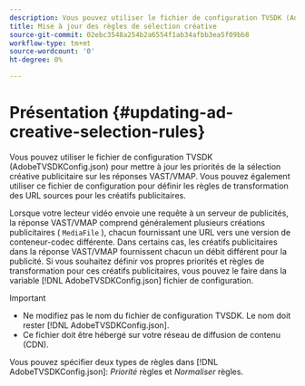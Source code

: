 ```yaml
---
description: Vous pouvez utiliser le fichier de configuration TVSDK (AdobeTVSDKConfig.json) pour mettre à jour les priorités de la sélection créative publicitaire sur les réponses VAST/VMAP. Vous pouvez également utiliser ce fichier de configuration pour définir les règles de transformation des URL sources pour les créatifs publicitaires.
title: Mise à jour des règles de sélection créative
source-git-commit: 02ebc3548a254b2a6554f1ab34afbb3ea5f09bb8
workflow-type: tm+mt
source-wordcount: '0'
ht-degree: 0%

---
```


# Présentation {#updating-ad-creative-selection-rules}

Vous pouvez utiliser le fichier de configuration TVSDK (AdobeTVSDKConfig.json) pour mettre à jour les priorités de la sélection créative publicitaire sur les réponses VAST/VMAP. Vous pouvez également utiliser ce fichier de configuration pour définir les règles de transformation des URL sources pour les créatifs publicitaires.

Lorsque votre lecteur vidéo envoie une requête à un serveur de publicités, la réponse VAST/VMAP comprend généralement plusieurs créations publicitaires ( `MediaFile` ), chacun fournissant une URL vers une version de conteneur-codec différente. Dans certains cas, les créatifs publicitaires dans la réponse VAST/VMAP fournissent chacun un débit différent pour la publicité. Si vous souhaitez définir vos propres priorités et règles de transformation pour ces créatifs publicitaires, vous pouvez le faire dans la variable [!DNL AdobeTVSDKConfig.json] fichier de configuration.

>[!IMPORTANT]
>
>* Ne modifiez pas le nom du fichier de configuration TVSDK. Le nom doit rester [!DNL AdobeTVSDKConfig.json].
>* Ce fichier doit être hébergé sur votre réseau de diffusion de contenu (CDN).
>

Vous pouvez spécifier deux types de règles dans [!DNL AdobeTVSDKConfig.json]: *Priorité* règles et *Normaliser* règles.
